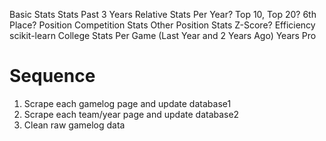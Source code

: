 Basic Stats
Stats Past 3 Years
Relative Stats Per Year? Top 10, Top 20? 6th Place?
Position Competition Stats
Other Position Stats
Z-Score?
Efficiency
scikit-learn
College Stats Per Game (Last Year and 2 Years Ago)
Years Pro

# Sequence
1. Scrape each gamelog page and update database1
2. Scrape each team/year page and update database2
3. Clean raw gamelog data
